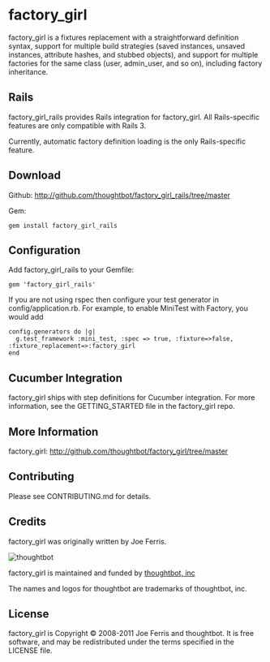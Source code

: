 factory_girl
============

factory_girl is a fixtures replacement with a straightforward definition
syntax, support for multiple build strategies (saved instances, unsaved
instances, attribute hashes, and stubbed objects), and support for multiple
factories for the same class (user, admin_user, and so on), including factory
inheritance.

Rails
-----

factory_girl_rails provides Rails integration for factory_girl. All
Rails-specific features are only compatible with Rails 3.

Currently, automatic factory definition loading is the only Rails-specific feature.

Download
--------

Github: http://github.com/thoughtbot/factory_girl_rails/tree/master

Gem:

    gem install factory_girl_rails

Configuration
-------------

Add factory_girl_rails to your Gemfile:

    gem 'factory_girl_rails'
    
If you are not using rspec then configure your test generator in config/application.rb. For example, to enable MiniTest with Factory, you would add

    config.generators do |g|
      g.test_framework :mini_test, :spec => true, :fixture=>false, :fixture_replacement=>:factory_girl
    end

Cucumber Integration
--------------------

factory_girl ships with step definitions for Cucumber integration. For more information, see the GETTING_STARTED file in the factory_girl repo.


More Information
----------------

factory_girl: http://github.com/thoughtbot/factory_girl/tree/master


Contributing
------------

Please see CONTRIBUTING.md for details.

Credits
-------

factory_girl was originally written by Joe Ferris.

![thoughtbot](http://thoughtbot.com/images/tm/logo.png)

factory_girl is maintained and funded by [thoughtbot, inc](http://thoughtbot.com/community)

The names and logos for thoughtbot are trademarks of thoughtbot, inc.

License
-------

factory_girl is Copyright © 2008-2011 Joe Ferris and thoughtbot. It is free software, and may be redistributed under the terms specified in the LICENSE file.
